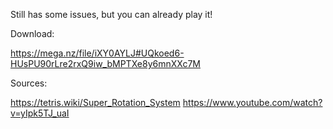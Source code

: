 Still has some issues, but you can already play it!

Download:

https://mega.nz/file/iXY0AYLJ#UQkoed6-HUsPU90rLre2rxQ9iw_bMPTXe8y6mnXXc7M



Sources:

https://tetris.wiki/Super_Rotation_System
https://www.youtube.com/watch?v=yIpk5TJ_uaI
